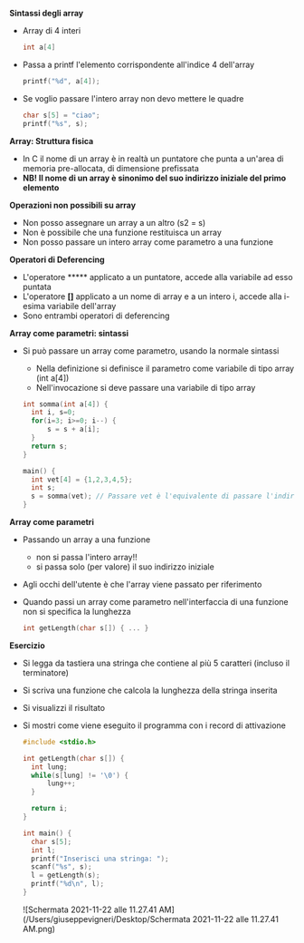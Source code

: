 **Sintassi degli array**

- Array di 4 interi

  ```c
  int a[4]
  ```

- Passa a printf l'elemento corrispondente all'indice 4 dell'array

  ```c
  printf("%d", a[4]);
  ```

- Se voglio passare l'intero array non devo mettere le quadre

  ```c
  char s[5] = "ciao";
  printf("%s", s);
  ```

  

**Array: Struttura fisica**

- In C il nome di un array è in realtà un puntatore che punta a un'area di memoria pre-allocata, di dimensione prefissata
- **NB! Il nome di un array è sinonimo del suo indirizzo iniziale del primo elemento**



**Operazioni non possibili su array**

- Non posso assegnare un array a un altro (s2 = s)
- Non è possibile che una funzione restituisca un array
- Non posso passare un intero array come parametro a una funzione



**Operatori di Deferencing**

- L'operatore ***** applicato a un puntatore, accede alla variabile ad esso puntata
- L'operatore **[]** applicato a un nome di array e a un intero i, accede alla i-esima variabile dell'array
- Sono entrambi operatori di deferencing



**Array come parametri: sintassi**

- Si può passare un array come parametro, usando la normale sintassi

  - Nella definizione si definisce il parametro come variabile di tipo array (int a[4])
  - Nell'invocazione si deve passare una variabile di tipo array

  ```c
  int somma(int a[4]) {
  	int i, s=0;
  	for(i=3; i>=0; i--) {
  		s = s + a[i];
  	}
  	return s;
  }
  
  main() {
  	int vet[4] = {1,2,3,4,5};
  	int s;
  	s = somma(vet); // Passare vet è l'equivalente di passare l'indirizzo di memoria del primo elemento dell'array
  }
  ```

  

**Array come parametri**

- Passando un array a una funzione

  - non si passa l'intero array!!
  - si passa solo (per valore) il suo indirizzo iniziale

- Agli occhi dell'utente è che l'array viene passato per riferimento

- Quando passi un array come parametro nell'interfaccia di una funzione non si specifica la lunghezza

  ```c
  int getLength(char s[]) { ... }
  ```

  



**Esercizio**

- Si legga da tastiera una stringa che contiene al più 5 caratteri (incluso il terminatore)

- Si scriva una funzione che calcola la lunghezza della stringa inserita

- Si visualizzi il risultato

- Si mostri come viene eseguito il programma con i record di attivazione

  ```c
  #include <stdio.h>
  
  int getLength(char s[]) {
  	int lung;
  	while(s[lung] != '\0') {
  		lung++;
  	}
  
  	return i;
  }
  
  int main() {
  	char s[5];
    int l;
  	printf("Inserisci una stringa: ");
  	scanf("%s", s);
  	l = getLength(s);
  	printf("%d\n", l);
  }
  ```

  ![Schermata 2021-11-22 alle 11.27.41 AM](/Users/giuseppevigneri/Desktop/Schermata 2021-11-22 alle 11.27.41 AM.png)

